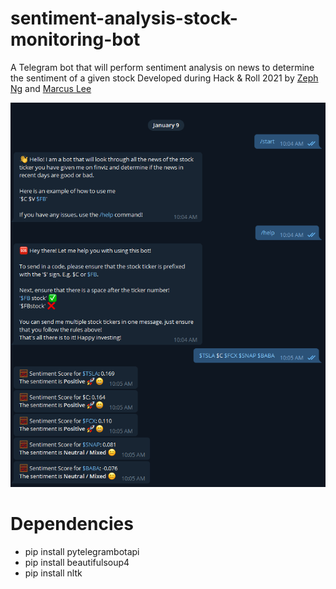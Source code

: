 # sentiment-analysis-stock-monitoring-bot
A Telegram bot that will perform sentiment analysis on news to determine the sentiment of a given stock
Developed during Hack & Roll 2021 by [Zeph Ng](https://github.com/zeph1997) and [Marcus Lee](https://github.com/marcusleeeugene)

![Image of chatbot](/images/chatbot.png)

# Dependencies
* pip install pytelegrambotapi
* pip install beautifulsoup4
* pip install nltk
